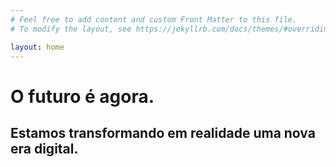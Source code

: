 ```yaml
---
# Feel free to add content and custom Front Matter to this file.
# To modify the layout, see https://jekyllrb.com/docs/themes/#overriding-theme-defaults

layout: home
---
```


# O futuro é agora.

## Estamos transformando em realidade uma nova era digital.
